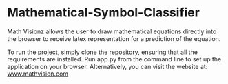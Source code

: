 # Mathematical-Symbol-Classifier

Math Visionz allows the user to draw mathematical equations directly into the browser to receive latex representation for a prediction of the equation.

To run the project, simply clone the repository, ensuring that all the requirements are installed. Run app.py from the command line to set up the application on your browser. Alternatively, you can visit the website at: 
www.mathvision.com

